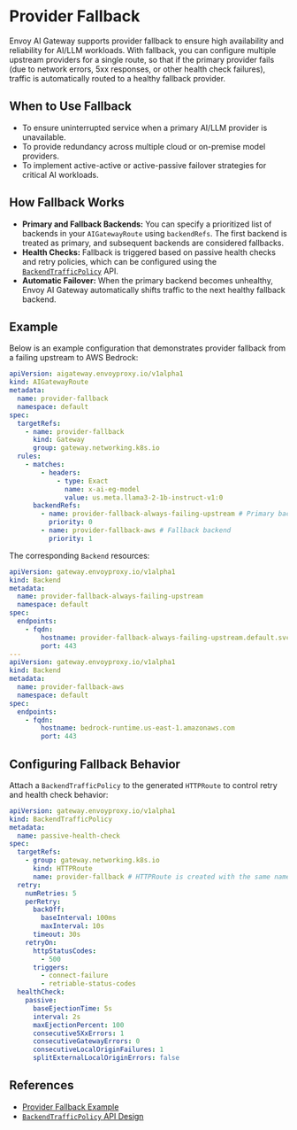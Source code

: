 # Provider Fallback

Envoy AI Gateway supports provider fallback to ensure high availability and reliability for AI/LLM workloads. With fallback, you can configure multiple upstream providers for a single route, so that if the primary provider fails (due to network errors, 5xx responses, or other health check failures), traffic is automatically routed to a healthy fallback provider.

## When to Use Fallback

- To ensure uninterrupted service when a primary AI/LLM provider is unavailable.
- To provide redundancy across multiple cloud or on-premise model providers.
- To implement active-active or active-passive failover strategies for critical AI workloads.

## How Fallback Works

- **Primary and Fallback Backends:** You can specify a prioritized list of backends in your `AIGatewayRoute` using `backendRefs`. The first backend is treated as primary, and subsequent backends are considered fallbacks.
- **Health Checks:** Fallback is triggered based on passive health checks and retry policies, which can be configured using the [`BackendTrafficPolicy`](https://gateway.envoyproxy.io/contributions/design/backend-traffic-policy/) API.
- **Automatic Failover:** When the primary backend becomes unhealthy, Envoy AI Gateway automatically shifts traffic to the next healthy fallback backend.

## Example

Below is an example configuration that demonstrates provider fallback from a failing upstream to AWS Bedrock:

```yaml
apiVersion: aigateway.envoyproxy.io/v1alpha1
kind: AIGatewayRoute
metadata:
  name: provider-fallback
  namespace: default
spec:
  targetRefs:
    - name: provider-fallback
      kind: Gateway
      group: gateway.networking.k8s.io
  rules:
    - matches:
        - headers:
            - type: Exact
              name: x-ai-eg-model
              value: us.meta.llama3-2-1b-instruct-v1:0
      backendRefs:
        - name: provider-fallback-always-failing-upstream # Primary backend (expected to fail)
          priority: 0
        - name: provider-fallback-aws # Fallback backend
          priority: 1
```

The corresponding `Backend` resources:

```yaml
apiVersion: gateway.envoyproxy.io/v1alpha1
kind: Backend
metadata:
  name: provider-fallback-always-failing-upstream
  namespace: default
spec:
  endpoints:
    - fqdn:
        hostname: provider-fallback-always-failing-upstream.default.svc.cluster.local
        port: 443
---
apiVersion: gateway.envoyproxy.io/v1alpha1
kind: Backend
metadata:
  name: provider-fallback-aws
  namespace: default
spec:
  endpoints:
    - fqdn:
        hostname: bedrock-runtime.us-east-1.amazonaws.com
        port: 443
```

## Configuring Fallback Behavior

Attach a `BackendTrafficPolicy` to the generated `HTTPRoute` to control retry and health check behavior:

```yaml
apiVersion: gateway.envoyproxy.io/v1alpha1
kind: BackendTrafficPolicy
metadata:
  name: passive-health-check
spec:
  targetRefs:
    - group: gateway.networking.k8s.io
      kind: HTTPRoute
      name: provider-fallback # HTTPRoute is created with the same name as AIGatewayRoute
  retry:
    numRetries: 5
    perRetry:
      backOff:
        baseInterval: 100ms
        maxInterval: 10s
      timeout: 30s
    retryOn:
      httpStatusCodes:
        - 500
      triggers:
        - connect-failure
        - retriable-status-codes
  healthCheck:
    passive:
      baseEjectionTime: 5s
      interval: 2s
      maxEjectionPercent: 100
      consecutive5XxErrors: 1
      consecutiveGatewayErrors: 0
      consecutiveLocalOriginFailures: 1
      splitExternalLocalOriginErrors: false
```

## References

- [Provider Fallback Example](https://github.com/envoyproxy/ai-gateway/tree/release/v0.2/examples/provider_fallback)
- [`BackendTrafficPolicy` API Design](https://gateway.envoyproxy.io/contributions/design/backend-traffic-policy/)

